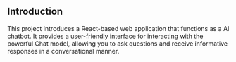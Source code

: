 ## Introduction

This project introduces a React-based web application that functions as a AI chatbot. It provides a user-friendly interface for interacting with the powerful Chat model, allowing you to ask questions and receive informative responses in a conversational manner.

